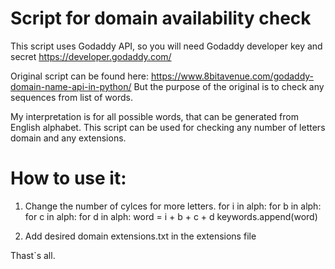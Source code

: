 # Script for domain availability check

This script uses Godaddy API, so you will need 
Godaddy developer key and secret
https://developer.godaddy.com/

Original script can be found here:
https://www.8bitavenue.com/godaddy-domain-name-api-in-python/
But the purpose of the original is to check any sequences from list of words.

My interpretation is for all possible words, that can be generated from English alphabet.
This script can be used for checking any number of letters domain and any extensions.

# How to use it:
1. Change the number of cylces for more letters.
for i in alph:
    for b in alph:
        for c in alph:
            for d in alph:
                    word = i + b + c + d
                    keywords.append(word)

2. Add desired domain extensions.txt in the extensions file

Thast`s all.
